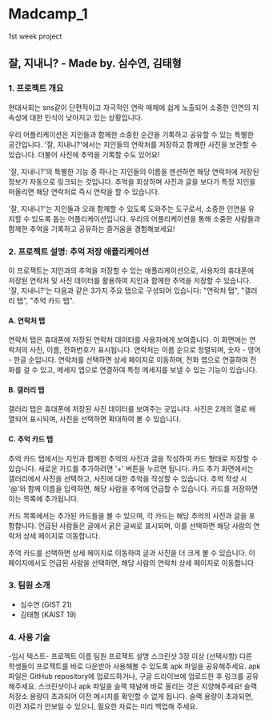 # Madcamp_1
1st week project

## 잘, 지내니? - Made by. 심수연, 김태형

### 1. 프로젝트 개요
현대사회는 sns같이 단편적이고 자극적인 연락 매체에 쉽게 노출되어 소중한 인연의 지속성에 대한 인식이 낮아지고 있는 상황입니다.

우리 어플리케이션은 지인들과 함께한 소중한 순간을 기록하고 공유할 수 있는 특별한 공간입니다. '잘, 지내니?'에서는 지인들의 연락처를 저장하고 함께한 사진을 보관할 수 있습니다. 더불어 사진에 추억을 기록할 수도 있어요!

'잘, 지내니?'의 특별한 기능 중 하나는 지인들의 이름을 멘션하면 해당 연락처에 저장된 정보가 자동으로 링크되는 것입니다. 추억을 회상하며 사진과 글을 보다가 특정 지인을 떠올리면 해당 연락처로 즉시 연락을 할 수 있습니다.

'잘, 지내니?'는 지인들과 오래 함께할 수 있도록 도와주는 도구로서, 소중한 인연을 유지할 수 있도록 돕는 어플리케이션입니다. 우리의 어플리케이션을 통해 소중한 사람들과 함께한 추억을 기록하고 공유하는 즐거움을 경험해보세요!

### 2. 프로젝트 설명: 추억 저장 애플리케이션
이 프로젝트는 지인과의 추억을 저장할 수 있는 애플리케이션으로, 사용자의 휴대폰에 저장된 연락처 및 사진 데이터를 활용하여 지인과 함께한 추억을 저장할 수 있습니다.
'잘, 지내니?'는 다음과 같은 3가지 주요 탭으로 구성되어 있습니다: "연락처 탭", "갤러리 탭", "추억 카드 탭".

#### A. 연락처 탭
연락처 탭은 휴대폰에 저장된 연락처 데이터를 사용자에게 보여줍니다. 이 화면에는 연락처의 사진, 이름, 전화번호가 표시됩니다. 연락처는 이름 순으로 정렬되며, 숫자 - 영어 - 한글 순입니다. 연락처를 선택하면 상세 페이지로 이동하며, 전화 앱으로 연결하여 전화를 걸 수 있고, 메세지 앱으로 연결하여 특정 메세지를 보낼 수 있는 기능이 있습니다.

#### B. 갤러리 탭
갤러리 탭은 휴대폰에 저장된 사진 데이터를 보여주는 곳입니다. 사진은 2개의 열로 배열되어 표시되며, 사진을 선택하면 확대하여 볼 수 있습니다.

#### C. 추억 카드 탭
추억 카드 탭에서는 지인과 함께한 추억의 사진과 글을 작성하여 카드 형태로 저장할 수 있습니다. 새로운 카드를 추가하려면 '+' 버튼을 누르면 됩니다. 카드 추가 화면에서는 갤러리에서 사진을 선택하고, 사진에 대한 추억을 작성할 수 있습니다. 추억 작성 시 '@'와 함께 이름을 입력하면, 해당 사람을 추억에 언급할 수 있습니다. 카드를 저장하면 이는 목록에 추가됩니다.

카드 목록에서는 추가된 카드들을 볼 수 있으며, 각 카드는 해당 추억의 사진과 글을 포함합니다. 언급된 사람들은 글에서 굵은 글씨로 표시되며, 이를 선택하면 해당 사람의 연락처 상세 페이지로 이동합니다.

추억 카드를 선택하면 상세 페이지로 이동하여 글과 사진을 더 크게 볼 수 있습니다. 이 페이지에서도 언급된 사람을 선택하면, 해당 사람의 연락처 상세 페이지로 이동합니다
  
### 3. 팀원 소개
  - 심수연 (GIST 21)
  - 김태형 (KAIST 19)

### 4. 사용 기술
-임시 텍스트-
프로젝트 이름
팀원
프로젝트 설명
스크린샷 3장 이상
(선택사항) 다른 학생들이 프로젝트를 바로 다운받아 사용해볼 수 있도록 apk 파일을 공유해주세요. apk 파일은 GitHub repository에 업로드하거나, 구글 드라이브에 업로드한 후 링크를 공유해주세요.
스크린샷이나 apk 파일을 슬랙 채널에 바로 올리는 것은 지양해주세요! 슬랙 저장소 용량이 초과되어 이전 메시지를 확인할 수 없게 됩니다.
슬랙 용량이 초과되면, 이전 자료가 안보일 수 있으니, 필요한 자료는 미리 백업해 주세요.
